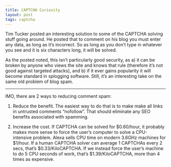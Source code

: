 ```yaml
---
title: CAPTCHA Curiosity
layout: post
tags: captcha
---
```


Tim Tucker posted an interesting solution to some of the CAPTCHA solving stuff going around. He posted that to comment on his blog you must enter any data, as long as it’s incorrect. So as long as you don’t type in whatever you see and it is six characters long, it will be solved.

As the posted noted, this isn’t particularly good security, as a) it can be broken by anyone who views the site and knows that rule (therefore it’s not good against targeted attacks), and b) if it ever gains popularity it will become standard in splogging software. Still, it’s an interesting take on the same old problem of blog spam.

---

IMO, there are 2 ways to reducing comment spam:

1. Reduce the benefit. The easiest way to do that is to make make all links in untrusted comments “nofollow”. That should eliminate any SEO benefits associated with spamming.

2. Increase the cost. If CAPTCHA can be solved for $0.60/hour, it probably makes more sense to force the user’s computer to solve a CPU-intensive problem. Alexa sells CPU time on modern 3.6GHz machines for $1/hour. If a human CAPTCHA solver can average 1 CAPTCHAs every 2 secs, that’s $0.33/KiloCAPTCHA. If we instead force the user’s machine to do 5 CPU seconds of work, that’s $1.39/KiloCAPTCHA, more than 4 times as expensive.
